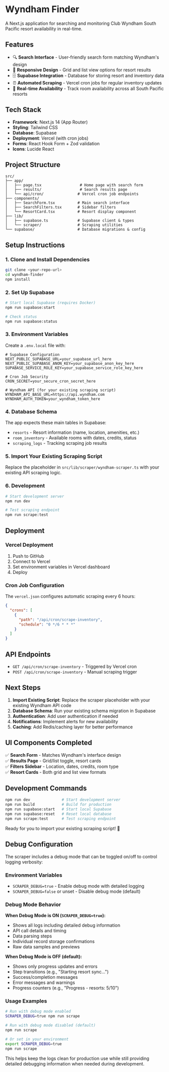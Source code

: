 # Wyndham Finder

A Next.js application for searching and monitoring Club Wyndham South Pacific resort availability in real-time.

## Features

- 🔍 **Search Interface** - User-friendly search form matching Wyndham's design
- 📱 **Responsive Design** - Grid and list view options for resort results  
- 🗄️ **Supabase Integration** - Database for storing resort and inventory data
- ⏰ **Automated Scraping** - Vercel cron jobs for regular inventory updates
- 🎯 **Real-time Availability** - Track room availability across all South Pacific resorts

## Tech Stack

- **Framework**: Next.js 14 (App Router)
- **Styling**: Tailwind CSS
- **Database**: Supabase
- **Deployment**: Vercel (with cron jobs)
- **Forms**: React Hook Form + Zod validation
- **Icons**: Lucide React

## Project Structure

```
src/
├── app/
│   ├── page.tsx                 # Home page with search form
│   ├── results/                 # Search results page
│   └── api/cron/               # Vercel cron job endpoints
├── components/
│   ├── SearchForm.tsx          # Main search interface
│   ├── SearchFilters.tsx       # Sidebar filters
│   └── ResortCard.tsx          # Resort display component
├── lib/
│   ├── supabase.ts             # Supabase client & types
│   └── scraper/                # Scraping utilities
└── supabase/                   # Database migrations & config
```

## Setup Instructions

### 1. Clone and Install Dependencies

```bash
git clone <your-repo-url>
cd wyndham-finder
npm install
```

### 2. Set Up Supabase

```bash
# Start local Supabase (requires Docker)
npm run supabase:start

# Check status
npm run supabase:status
```

### 3. Environment Variables

Create a `.env.local` file with:

```env
# Supabase Configuration
NEXT_PUBLIC_SUPABASE_URL=your_supabase_url_here
NEXT_PUBLIC_SUPABASE_ANON_KEY=your_supabase_anon_key_here
SUPABASE_SERVICE_ROLE_KEY=your_supabase_service_role_key_here

# Cron Job Security  
CRON_SECRET=your_secure_cron_secret_here

# Wyndham API (for your existing scraping script)
WYNDHAM_API_BASE_URL=https://api.wyndham.com
WYNDHAM_AUTH_TOKEN=your_wyndham_token_here
```

### 4. Database Schema

The app expects these main tables in Supabase:

- `resorts` - Resort information (name, location, amenities, etc.)
- `room_inventory` - Available rooms with dates, credits, status
- `scraping_logs` - Tracking scraping job results

### 5. Import Your Existing Scraping Script

Replace the placeholder in `src/lib/scraper/wyndham-scraper.ts` with your existing API scraping logic.

### 6. Development

```bash
# Start development server
npm run dev

# Test scraping endpoint
npm run scrape:test
```

## Deployment

### Vercel Deployment

1. Push to GitHub
2. Connect to Vercel
3. Set environment variables in Vercel dashboard
4. Deploy

### Cron Job Configuration

The `vercel.json` configures automatic scraping every 6 hours:

```json
{
  "crons": [
    {
      "path": "/api/cron/scrape-inventory", 
      "schedule": "0 */6 * * *"
    }
  ]
}
```

## API Endpoints

- `GET /api/cron/scrape-inventory` - Triggered by Vercel cron
- `POST /api/cron/scrape-inventory` - Manual scraping trigger

## Next Steps

1. **Import Existing Script**: Replace the scraper placeholder with your existing Wyndham API code
2. **Database Schema**: Run your existing schema migration in Supabase
3. **Authentication**: Add user authentication if needed
4. **Notifications**: Implement alerts for new availability
5. **Caching**: Add Redis/caching layer for better performance

## UI Components Completed

✅ **Search Form** - Matches Wyndham's interface design  
✅ **Results Page** - Grid/list toggle, resort cards  
✅ **Filters Sidebar** - Location, dates, credits, room type  
✅ **Resort Cards** - Both grid and list view formats

## Development Commands

```bash
npm run dev              # Start development server
npm run build            # Build for production  
npm run supabase:start   # Start local Supabase
npm run supabase:reset   # Reset local database
npm run scrape:test      # Test scraping endpoint
```

Ready for you to import your existing scraping script! 🚀

## Debug Configuration

The scraper includes a debug mode that can be toggled on/off to control logging verbosity:

### Environment Variables

- `SCRAPER_DEBUG=true` - Enable debug mode with detailed logging
- `SCRAPER_DEBUG=false` or unset - Disable debug mode (default)

### Debug Mode Behavior

**When Debug Mode is ON (`SCRAPER_DEBUG=true`):**
- Shows all logs including detailed debug information
- API call details and timing
- Data parsing steps
- Individual record storage confirmations
- Raw data samples and previews

**When Debug Mode is OFF (default):**
- Shows only progress updates and errors
- Step transitions (e.g., "Starting resort sync...")
- Success/completion messages
- Error messages and warnings
- Progress counters (e.g., "Progress - resorts: 5/10")

### Usage Examples

```bash
# Run with debug mode enabled
SCRAPER_DEBUG=true npm run scrape

# Run with debug mode disabled (default)
npm run scrape

# Or set in your environment
export SCRAPER_DEBUG=true
npm run scrape
```

This helps keep the logs clean for production use while still providing detailed debugging information when needed during development.
